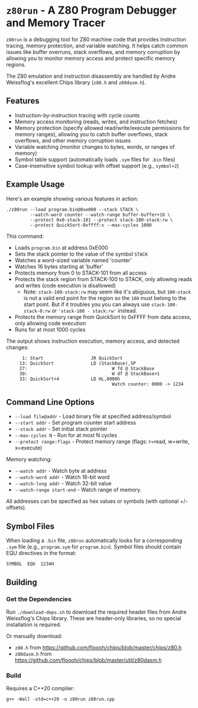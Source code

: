 # `z80run` - A Z80 Program Debugger and Memory Tracer

`z80run` is a debugging tool for Z80 machine code that provides instruction tracing, memory protection, and variable watching. It helps catch common issues like buffer overruns, stack overflows, and memory corruption by allowing you to monitor memory access and protect specific memory regions.

The Z80 emulation and instruction disassembly are handled by Andre Weissflog's excellent Chips library (`z80.h` and `z80dasm.h`).

## Features

- Instruction-by-instruction tracing with cycle counts
- Memory access monitoring (reads, writes, and instruction fetches)
- Memory protection (specify allowed read/write/execute permissions for memory ranges), allowing you to catch buffer overflows, stack overflows, and other memory corruption issues
- Variable watching (monitor changes to bytes, words, or ranges of memory)
- Symbol table support (automatically loads `.sym` files for `.bin` files)
- Case-insensitive symbol lookup with offset support (e.g., `symbol+2`)

## Example Usage

Here's an example showing various features in action:

```console
./z80run --load program.bin@0xe000 --stack STACK \
         --watch-word counter --watch-range buffer-buffer+16 \
         --protect 0x0-stack-101 --protect stack-100-stack:rw \
         --protect QuickSort-0xffff:x --max-cycles 1000
```

This command:

- Loads `program.bin` at address 0xE000
- Sets the stack pointer to the value of the symbol `STACK`
- Watches a word-sized variable named 'counter'
- Watches 16 bytes starting at 'buffer'
- Protects memory from 0 to STACK-101 from all access
- Protects the stack region from STACK-100 to STACK, only allowing reads and writes (code execution is disallowed)
    - Note: `stack-100-stack:rw` may seem like it's abiguous, but `100-stack` is not a valid end point for the region so the `100` must belong to the start point. But if it troubles you you can always use `stack-100-stack-0:rw` or `'stack-100 - stack:rw'` instead.
- Protects the memory range from QuickSort to 0xFFFF from data access, only allowing code execution
- Runs for at most 1000 cycles

The output shows instruction execution, memory access, and detected changes:

```console
      1: Start                  JR QuickSort
     13: QuickSort              LD (StackBase),SP
     27:                                W fd @ StackBase
     30:                                W df @ StackBase+1
     33: QuickSort+4            LD HL,0000h
                                        Watch counter: 0000 -> 1234
```

## Command Line Options

- `--load file@addr` - Load binary file at specified address/symbol
- `--start addr` - Set program counter start address
- `--stack addr` - Set initial stack pointer
- `--max-cycles N` - Run for at most N cycles
- `--protect range:flags` - Protect memory range (flags: r=read, w=write, x=execute)

Memory watching:
- `--watch addr` - Watch byte at address
- `--watch-word addr` - Watch 16-bit word
- `--watch-long addr` - Watch 32-bit value
- `--watch-range start-end` - Watch range of memory.

All addresses can be specified as hex values or symbols (with optional +/- offsets).

## Symbol Files

When loading a `.bin` file, `z80run` automatically looks for a corresponding `.sym` file (e.g., `program.sym` for `program.bin`). Symbol files should contain EQU directives in the format:

```
SYMBOL  EQU  1234H
```

## Building

### Get the Dependencies

Run `./download-deps.sh` to download the required header files from Andre Weissflog's Chips library.  These are header-only libraries, so no special installation is required.

Or manually download:
- `z80.h` from https://github.com/floooh/chips/blob/master/chips/z80.h
- `z80dasm.h` from https://github.com/floooh/chips/blob/master/util/z80dasm.h

### Build

Requires a C++20 compiler:

```console
g++ -Wall -std=c++20 -o z80run z80run.cpp
```
